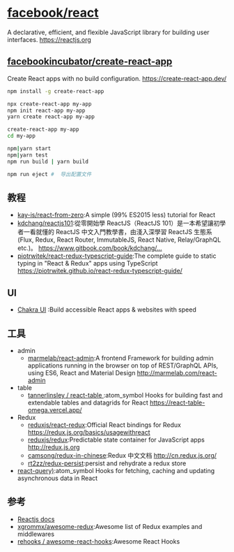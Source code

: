 # [facebook/react](https://github.com/facebook/react)

A declarative, efficient, and flexible JavaScript library for building user interfaces. https://reactjs.org

## [facebookincubator/create-react-app](https://github.com/facebookincubator/create-react-app)

Create React apps with no build configuration. https://create-react-app.dev/

```sh
npm install -g create-react-app

npx create-react-app my-app
npm init react-app my-app
yarn create react-app my-app

create-react-app my-app
cd my-app

npm|yarn start
npm|yarn test
npm run build | yarn build

npm run eject #  导出配置文件
```

## 教程

* [kay-is/react-from-zero](https://github.com/kay-is/react-from-zero):A simple (99% ES2015 less) tutorial for React
* [kdchang/reactjs101](https://github.com/kdchang/reactjs101):從零開始學 ReactJS（ReactJS 101）是一本希望讓初學者一看就懂的 ReactJS 中文入門教學書，由淺入深學習 ReactJS 生態系 (Flux, Redux, React Router, ImmutableJS, React Native, Relay/GraphQL etc.)。 https://www.gitbook.com/book/kdchang/…
* [piotrwitek/react-redux-typescript-guide](https://github.com/piotrwitek/react-redux-typescript-guide):The complete guide to static typing in "React & Redux" apps using TypeScript https://piotrwitek.github.io/react-redux-typescript-guide/

## UI

* [Chakra UI](https://chakra-ui.com/) :Build accessible React apps & websites with speed

## 工具

* admin
    - [marmelab/react-admin](https://github.com/marmelab/react-admin):A frontend Framework for building admin applications running in the browser on top of REST/GraphQL APIs, using ES6, React and Material Design http://marmelab.com/react-admin
* table
	- [ tannerlinsley / react-table ](https://github.com/tannerlinsley/react-table):atom_symbol Hooks for building fast and extendable tables and datagrids for React https://react-table-omega.vercel.app/
* Redux
    - [reduxjs/react-redux](https://github.com/reduxjs/react-redux):Official React bindings for Redux https://redux.js.org/basics/usagewithreact
    - [reduxjs/redux](https://github.com/reduxjs/redux):Predictable state container for JavaScript apps http://redux.js.org
    - [camsong/redux-in-chinese](https://github.com/camsong/redux-in-chinese):Redux 中文文档 http://cn.redux.js.org/
    - [rt2zz/redux-persist](https://github.com/rt2zz/redux-persist):persist and rehydrate a redux store
* [react-query)](https://github.com/tannerlinsley/react-query):atom_symbol Hooks for fetching, caching and updating asynchronous data in React

## 参考

* [Reactjs docs](https://reactjs.org/docs/hello-world.html)
* [xgrommx/awesome-redux](https://github.com/xgrommx/awesome-redux):Awesome list of Redux examples and middlewares
* [rehooks /  awesome-react-hooks](https://github.com/rehooks/awesome-react-hooks):Awesome React Hooks
